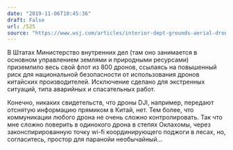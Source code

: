 ```yaml
---
date: "2019-11-06T10:45:36"
draft: False
url: /525
source: "https://www.wsj.com/articles/interior-dept-grounds-aerial-drone-fleet-citing-risk-from-chinese-manufacturers-11572473703"
---
```


В Штатах Министерство внутренних дел (там оно занимается в основном управлением землями и природными ресурсами) приземлило весь свой флот из 800 дронов, ссылаясь на повышенный риск для национальной безопасности от использования дронов китайских производителей. Исключение сделано для экстренных ситуаций, типа аварийных и спасательных работ.

Конечно, никаких свидетельств, что дроны DJI, например, передают отснятую информацию прямиком в Китай, нет. Тем более, что коммуникации любого дрона не очень сложно контролировать. Так что мне сложно поверить в одинокого дрона в степях Оклахомы, через законспирированную точку wi-fi координирующего поджоги в лесах, но, согласитесь, простор для паранойи необычайный…
